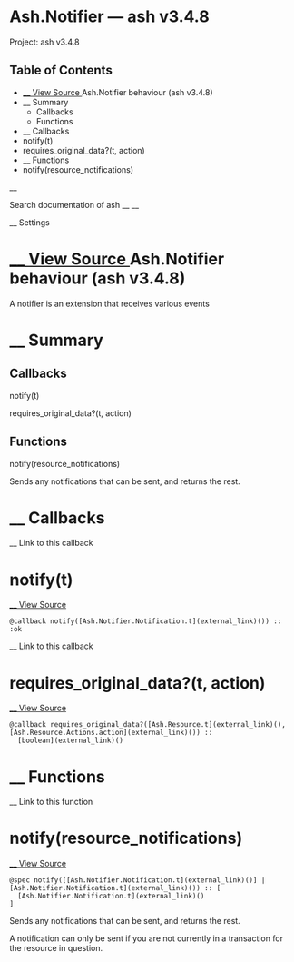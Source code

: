 # Ash.Notifier — ash v3.4.8

Project: ash v3.4.8

## Table of Contents

- [ __ View Source ](external_link) Ash.Notifier behaviour (ash v3.4.8)
- __ Summary
  - Callbacks
  - Functions
- __ Callbacks
- notify(t)
- requires_original_data?(t, action)
- __ Functions
- notify(resource_notifications)

__

Search documentation of ash __ __

__ Settings

#  [ __ View Source ](external_link) Ash.Notifier behaviour (ash v3.4.8)

A notifier is an extension that receives various events

#  __ Summary

##  Callbacks

notify(t)

requires_original_data?(t, action)

##  Functions

notify(resource_notifications)

Sends any notifications that can be sent, and returns the rest.

#  __ Callbacks

__ Link to this callback

# notify(t)

[ __ View Source ](external_link)
    
    
    @callback notify([Ash.Notifier.Notification.t](external_link)()) :: :ok

__ Link to this callback

# requires_original_data?(t, action)

[ __ View Source ](external_link)
    
    
    @callback requires_original_data?([Ash.Resource.t](external_link)(), [Ash.Resource.Actions.action](external_link)()) ::
      [boolean](external_link)()

#  __ Functions

__ Link to this function

# notify(resource_notifications)

[ __ View Source ](external_link)
    
    
    @spec notify([[Ash.Notifier.Notification.t](external_link)()] | [Ash.Notifier.Notification.t](external_link)()) :: [
      [Ash.Notifier.Notification.t](external_link)()
    ]

Sends any notifications that can be sent, and returns the rest.

A notification can only be sent if you are not currently in a transaction for the resource in question.
